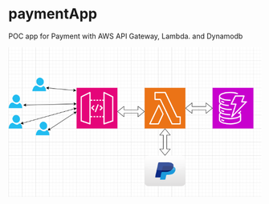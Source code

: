 # paymentApp
POC app for Payment with AWS API Gateway, Lambda. and Dynamodb

![Alt text](images/payAppArchDiagram.png?raw=true "Architecture Digram")
